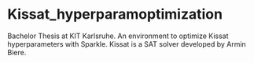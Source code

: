 # Kissat_hyperparamoptimization
Bachelor Thesis at KIT Karlsruhe.
An environment to optimize Kissat hyperparameters with Sparkle. 
Kissat is a SAT solver developed by Armin Biere.
